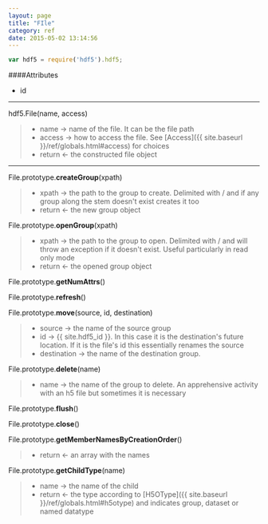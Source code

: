 ```yaml
---
layout: page
title: "FIle"
category: ref
date: 2015-05-02 13:14:56
---
```


```javascript
var hdf5 = require('hdf5').hdf5;
```

####Attributes

* id 

* * *

hdf5.File(name, access)
>
> * name &rarr; name of the file. It can be the file path
> * access &rarr; how to access the file.  See [Access]({{ site.baseurl }}/ref/globals.html#access)  for choices
> * return &larr; the constructed file object

* * *

File.prototype.**createGroup**(xpath) 
> 
> * xpath &rarr; the path to the group to create.  Delimited with / and if any group along the stem doesn't exist creates it too
> * return &larr; the new group object

File.prototype.**openGroup**(xpath)  
> 
> * xpath &rarr; the path to the group to open.  Delimited with / and will throw an exception if it doesn't exist.  Useful particularly in read only mode
> * return &larr; the opened group object

File.prototype.**getNumAttrs**()  
> 

File.prototype.**refresh**()  
> 

File.prototype.**move**(source, id, destination) 
>  
> * source &rarr; the name of the source group
> * id &rarr; {{ site.hdf5_id }}. In this case it is the destination's future location.  If it is the file's id this essentially renames the source
> * destination &rarr; the name of the destination group.

File.prototype.**delete**(name)
> 
> * name &rarr; the name of the group to delete. An apprehensive activity with an h5 file but sometimes it is necessary

File.prototype.**flush**()  
> 

File.prototype.**close**()  
> 

File.prototype.**getMemberNamesByCreationOrder**()  
> 
> * return &larr; an array with the names

File.prototype.**getChildType**(name)  
> 
> * name &rarr; the name of the child
> * return &larr; the type according to [H5OType]({{ site.baseurl }}/ref/globals.html#h5otype) and indicates group, dataset or  named datatype


